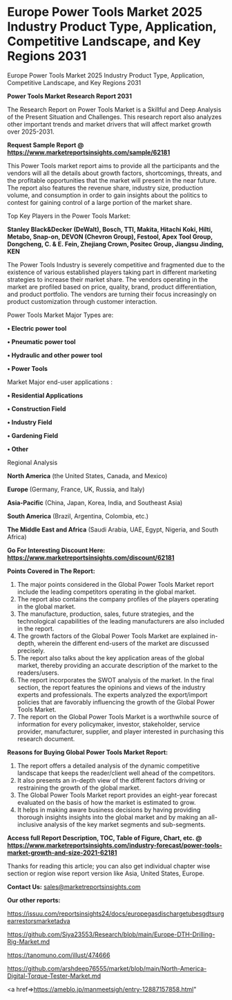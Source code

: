 # Europe Power Tools Market 2025 Industry Product Type, Application, Competitive Landscape, and Key Regions 2031
 Europe Power Tools Market 2025 Industry Product Type, Application, Competitive Landscape, and Key Regions 2031

<strong>Power Tools Market Research Report 2031</strong>

The Research Report on Power Tools Market is a Skillful and Deep Analysis of the Present Situation and Challenges. This research report also analyzes other important trends and market drivers that will affect market growth over 2025-2031.

<strong>Request Sample Report @ <a href=https://www.marketreportsinsights.com/sample/62181>https://www.marketreportsinsights.com/sample/62181</a></strong>

This Power Tools market report aims to provide all the participants and the vendors will all the details about growth factors, shortcomings, threats, and the profitable opportunities that the market will present in the near future. The report also features the revenue share, industry size, production volume, and consumption in order to gain insights about the politics to contest for gaining control of a large portion of the market share.

Top Key Players in the Power Tools Market:

<strong>Stanley Black&Decker (DeWalt), Bosch, TTI, Makita, Hitachi Koki, Hilti, Metabo, Snap-on, DEVON (Chevron Group), Festool, Apex Tool Group, Dongcheng, C. & E. Fein, Zhejiang Crown, Positec Group, Jiangsu Jinding, KEN</strong>

The Power Tools Industry is severely competitive and fragmented due to the existence of various established players taking part in different marketing strategies to increase their market share. The vendors operating in the market are profiled based on price, quality, brand, product differentiation, and product portfolio. The vendors are turning their focus increasingly on product customization through customer interaction.

Power Tools Market Major Types are:

<strong>• Electric power tool

• Pneumatic power tool

• Hydraulic and other power tool

• Power Tools</strong>

Market Major end-user applications :

<strong>• Residential Applications

• Construction Field

• Industry Field

• Gardening Field

• Other</strong>

Regional Analysis

</u><strong><b>North America</b></strong> (the United States, Canada, and Mexico)

<strong><b>Europe </b></strong>(Germany, France, UK, Russia, and Italy)

<strong><b>Asia-Pacific</b></strong> (China, Japan, Korea, India, and Southeast Asia)

<strong><b>South America</b></strong> (Brazil, Argentina, Colombia, etc.)

<strong><b>The Middle East and Africa</b></strong> (Saudi Arabia, UAE, Egypt, Nigeria, and South Africa)

<strong>Go For Interesting Discount Here: <a href=https://www.marketreportsinsights.com/discount/62181>https://www.marketreportsinsights.com/discount/62181</a></strong>

<strong>Points Covered in The Report:</strong>
<ol>
  <li>The major points considered in the Global Power Tools Market report include the leading competitors operating in the global market.</li>
  <li>The report also contains the company profiles of the players operating in the global market.</li>
  <li>The manufacture, production, sales, future strategies, and the technological capabilities of the leading manufacturers are also included in the report.</li>
  <li>The growth factors of the Global Power Tools Market are explained in-depth, wherein the different end-users of the market are discussed precisely.</li>
  <li>The report also talks about the key application areas of the global market, thereby providing an accurate description of the market to the readers/users.</li>
  <li>The report incorporates the SWOT analysis of the market. In the final section, the report features the opinions and views of the industry experts and professionals. The experts analyzed the export/import policies that are favorably influencing the growth of the Global Power Tools Market.</li>
  <li>The report on the Global Power Tools Market is a worthwhile source of information for every policymaker, investor, stakeholder, service provider, manufacturer, supplier, and player interested in purchasing this research document.</li>
</ol>
<strong>Reasons for Buying Global Power Tools Market Report:</strong>

<ol>
  <li>The report offers a detailed analysis of the dynamic competitive landscape that keeps the reader/client well ahead of the competitors.</li>
  <li>It also presents an in-depth view of the different factors driving or restraining the growth of the global market.</li>
  <li>The Global Power Tools Market report provides an eight-year forecast evaluated on the basis of how the market is estimated to grow.</li>
  <li>It helps in making aware business decisions by having providing thorough insights insights into the global market and by making an all-inclusive analysis of the key market segments and sub-segments.</li>
</ol>
<strong>Access full Report Description, TOC, Table of Figure, Chart, etc. @ <a href=https://www.marketreportsinsights.com/industry-forecast/power-tools-market-growth-and-size-2021-62181>https://www.marketreportsinsights.com/industry-forecast/power-tools-market-growth-and-size-2021-62181</a></strong>


Thanks for reading this article; you can also get individual chapter wise section or region wise report version like Asia, United States, Europe.

<strong>Contact Us:</strong>
sales@marketreportsinsights.com

<strong>Our other reports:</strong>

<a href=https://issuu.com/reportsinsights24/docs/europegasdischargetubesgdtsurgearrestorsmarketadva>https://issuu.com/reportsinsights24/docs/europegasdischargetubesgdtsurgearrestorsmarketadva</a>

<a href=https://github.com/Siya23553/Research/blob/main/Europe-DTH-Drilling-Rig-Market.md>https://github.com/Siya23553/Research/blob/main/Europe-DTH-Drilling-Rig-Market.md</a>

<a href=https://tanomuno.com/illust/474666>https://tanomuno.com/illust/474666</a>

<a href=https://github.com/arshdeep76555/market/blob/main/North-America-Digital-Torque-Tester-Market.md>https://github.com/arshdeep76555/market/blob/main/North-America-Digital-Torque-Tester-Market.md</a>

<a href=>https://ameblo.jp/manmeetsigh/entry-12887157858.html</a>"
